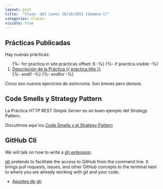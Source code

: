 ```yaml
---
layout: post
title:  "Clase  del Lunes 18/10/2021 (Semana C)"
categories: Clases
visible: true
---
```




## Prácticas Publicadas

Hay nuevas prácticas:

<ol>
{%- for practica in site.practicas offset: 6 -%}
  {%- if practica.visible -%}
<li> 
  <a href="{{ practica.url }}">Descripción de la Práctica {{ practica.title }}</a>
</li>
  {%- endif -%}
{%- endfor -%}
</ol>


Cinco son nuevos ejercicios de asíncronia. Son breves pero densos.

## Code Smells y Strategy Pattern

La Práctica *HTTP REST Simple Server* es un buen ejemplo del Strategy Pattern.

Discutimos aquí los [Code Smells y el Strategy Pattern]({{site.baseurl}}/tema1-introduccion/design)


## GitHub Cli

We will talk on how to write a [gh extension]({{site.baseurl}}/tema1-introduccion/gh#extension).

[gh](https://cli.github.com/manual/) pretends to facilitate the access to GitHub from the command line. It brings pull requests, issues, and other GitHub concepts to the terminal next to where you are already working with git and your code.

* [Apuntes de gh]({{site.baseurl}}/tema1-introduccion/gh)

